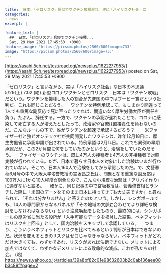 ```yaml
---
title:  日本、「ゼロリスク」信仰でワクチン接種遅れ　逆に「ハイリスク社会」に  
categories:
- news
excerpt: |
  
feature_text: |
  ##  日本、「ゼロリスク」信仰でワクチン接種...
  Sat, 29 May 2021 17:45:53  +0900
feature_image: "https://picsum.photos/2560/600?image=733"
image: "https://picsum.photos/2560/600?image=733"
---
```


[https://asahi.5ch.net/test/read.cgi/newsplus/1622277953/](https://asahi.5ch.net/test/read.cgi/newsplus/1622277953/)
posted on Sat, 29 May 2021 17:45:53  +0900

<!--more-->

「ゼロリスク」と言いながら、実は「ハイリスク社会」な日本の不思議 5/29(土) 7:02 (略) 新型コロナワクチンとゼロリスク 　日本は「ワクチン敗戦」だという。ワクチンを接種した人の割合が先進国の中ではブービー賞だという批判だ。これも同じことだろう。 　ワクチンを特例承認して、もしまかり間違って1人でも重篤な副反応で死に至ったりすれば、間違いなく厚生労働大臣が責任を負う。たぶん、辞任する。一方で、ワクチンの承認が遅れたことで、コロナに感染して死亡する人が増えたとしたって、政治家や官僚は直接責任を負わないのだ。こんなルールの下で、誰がワクチンを超速で承認するだろう？　 　米ファイザー社と独ビオンテック社が共同開発したワクチンは、昨年12月18日に、厚生労働省に承認申請が出されている。特例承認は2月14日。これでも異例の早期承認だが、この2か月間に何をしていたのかというと、治験をしていたのだそう。 　ファイザーのワクチンは、既に4万人の接種者と4万人の非接種者で対照実験が行われている。だが、日本で暮らす日本人を対象にした治験はいまだ行われていない。そこで、日本人160人で治験をしてから承認したのだ。で、文藝春秋6月号の中で大阪大学名誉教授の宮坂昌之氏は、問題となる重篤な副反応は100万人に1から10人程度の割合なので、こんな小規模な治験は「アリバイ作り」に過ぎないと語る。 　確かに、同じ記事の中で宮坂教授は、菅義偉首相とランチした際に「米国のデータをそのまま日本に持ってきても大丈夫ですか」と尋ねられて、「それは分かりません」と答えたのだという。しかし、シンガポールでも、14人の専門家からなるパネルが「その地域の文脈に合わせてより詳細な検討をしなければならない」という注意喚起をしたものの、最終的には、シンガポールの厚労省に当たる役所が「入手可能なデータを検討した結果、ベネフィットはリスクを上回る」として、国内治験をスキップして承認している。 　つまり、こういうベネフィットとリスクを比べてみるという判断が日本はできないのだ。状況を変えるときのリスクはゼロじゃなきゃならない。ベネフィットがどれだけ大きくても、わずかであれ、リスクがあれば決断できない。メリットによる加点ではなくて、わずかなデメリットによる致命的な減点。これが私たちの社会。 (略) https://news.yahoo.co.jp/articles/39a8bf82c01e98632603b2c0ab136aee08b3c89f?page=2

